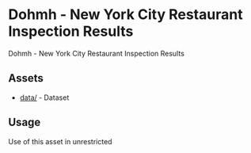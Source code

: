 



# Dohmh - New York City Restaurant Inspection Results


Dohmh - New York City Restaurant Inspection Results
## Assets
  
* [data/](data/) - Dataset
## Usage
  
Use of this asset in unrestricted